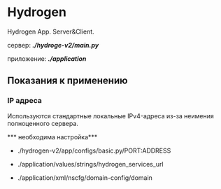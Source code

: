 # Hydrogen
Hydrogen App. Server&amp;Client.


сервер: 
***./hydroge-v2/main.py***


приложение:
***./application***


## Показания к применению

### IP адреса
Используются стандартные локальные IPv4-адреса из-за неимения полноценного сервера.

*** необходима настройка***

* ./hydrogen-v2/app/configs/basic.py/PORT:ADDRESS

* ./application/values/strings/hydrogen_services_url

* ./application/xml/nscfg/domain-config/domain 